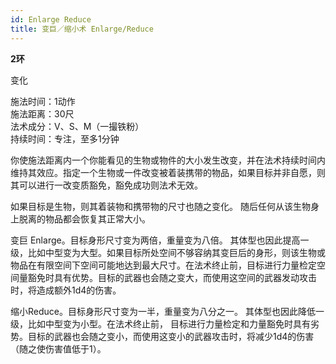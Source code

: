 ```yaml
---
id: Enlarge Reduce
title: 变巨／缩小术 Enlarge/Reduce
---
```


**2环**

变化

施法时间：1动作  
施法距离：30尺  
法术成分：V、S、M（一撮铁粉）  
持续时间：专注，至多1分钟  


你使施法距离内一个你能看见的生物或物件的大小发生改变，并在法术持续时间内维持其效应。指定一个生物或一件改变被着装携带的物品，如果目标并非自愿，则其可以进行一改变质豁免，豁免成功则法术无效。


如果目标是生物，则其着装物和携带物的尺寸也随之变化。
随后任何从该生物身上脱离的物品都会恢复其正常大小。

变巨
Enlarge。目标身形尺寸变为两倍，重量变为八倍。
其体型也因此提高一级，比如中型变为大型。如果目标所处空间不够容纳其变巨后的身形，则该生物或物品在有限空间下空间可能地达到最大尺寸。在法术终止前，目标进行力量检定空间量豁免时具有优势。目标的武器也会随之变大，而使用这空间的武器发动攻击时，将造成额外1d4的伤害。


缩小Reduce。目标身形尺寸变为一半，重量变为八分之一。
其体型也因此降低一级，比如中型变为小型。在法术终止前，
目标进行力量检定和力量豁免时具有劣势。目标的武器也会随之变小，而使用这变小的武器攻击时，将减少1d4的伤害（随之使伤害值低于1）。
